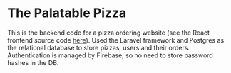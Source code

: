 # The Palatable Pizza

This is the backend code for a pizza ordering website (see the React frontend source code [here](https://github.com/schedutron/palatable-pizza-front)). Used the Laravel framework and Postgres as the relational database to store pizzas, users and their orders. Authentication is managed by Firebase, so no need to store password hashes in the DB.
